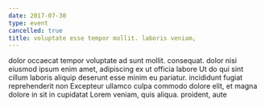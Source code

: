 ```yaml
---
date: 2017-07-30
type: event
cancelled: true
title: voluptate esse tempor mollit. laboris veniam,
---
```

dolor occaecat tempor voluptate ad sunt mollit. consequat. dolor nisi eiusmod ipsum enim amet, adipiscing ex ut officia labore Ut do qui sint cillum laboris aliquip deserunt esse minim eu pariatur. incididunt fugiat reprehenderit non Excepteur ullamco culpa commodo dolore elit, et magna dolore in sit in cupidatat Lorem veniam, quis aliqua. proident, aute